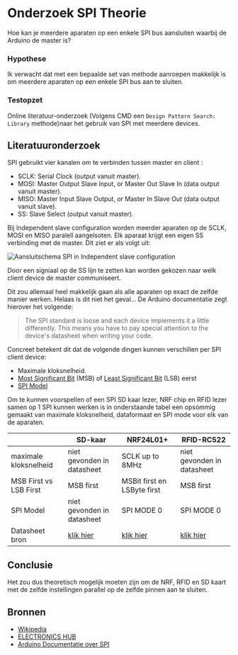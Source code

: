 # Onderzoek SPI Theorie
Hoe kan je meerdere aparaten op een enkele SPI bus aansluiten waarbij de Arduino de master is?

### Hypothese
Ik verwacht dat met een bepaalde set van methode aanroepen makkelijk is om meerdere aparaten op een enkele SPI bus aan te sluiten.

### Testopzet
Online literatuur-onderzoek (Volgens CMD een `Design Pattern Search: Library` methode)naar het gebruik van SPI met meerdere devices.

## Literatuuronderzoek
SPI gebruikt vier kanalen om te verbinden tussen master en client :
* SCLK: Serial Clock (output vanuit master).
* MOSI: Master Output Slave Input, or Master Out Slave In (data output vanuit master).
* MISO: Master Input Slave Output, or Master In Slave Out (data output vanuit slave).
* SS: Slave Select (output vanuit master).

Bij Independent slave configuration worden meerder aparaten op de SCLK, MOSI en MISO paralell aangelsoten. Elk aparaat krijgt een eigen SS verbinding met de master. Dit ziet er als volgt uit:

![Aansluitschema SPI in Independent slave configuration](https://upload.wikimedia.org/wikipedia/commons/f/fc/SPI_three_slaves.svg)

Door een signiaal op de SS lijn te zetten kan worden gekozen naar welk client device de master communiseert.

Dit zou allemaal heel makkelijk gaan als alle aparaten op exact de zelfde manier werken. Helaas is dit niet het geval... De Arduino documentatie zegt hierover het volgende:

> The SPI standard is loose and each device implements it a little differently. This means you have to pay special attention to the device's datasheet when writing your code.

Concreet betekent dit dat de volgende dingen kunnen verschillen per SPI client device:
* Maximale kloksnelheid.
* [Most Significant Bit](https://en.wikipedia.org/wiki/Most_significant_bit) (MSB) of [Least Significant Bit](https://en.wikipedia.org/wiki/Least_significant_bit) (LSB) eerst
* [SPI Model](https://en.wikipedia.org/wiki/Serial_Peripheral_Interface_Bus#Mode_numbers)

Om te kunnen voorspellen of een SPI SD kaar lezer, NRF chip en RFID lezer samen op 1 SPI kunnen werken is in onderstaande tabel een opsommig gemaakt van maximale kloksnelheid, dataformaat en SPI mode voor elk van de aparaten.

|                       | SD-kaar                                                                                     | NRF24L01+                                                                                                                     | RFID-RC522                                                      |
| --------------------- | ------------------------------------------------------------------------------------------- | ----------------------------------------------------------------------------------------------------------------------------- | --------------------------------------------------------------- |
| maximale kloksnelheid | niet gevonden in datasheet                                                                  | SCLK up to 8MHz                                                                                                               | niet gevonden in datasheet                                      |
| MSB First vs LSB First | MSB first                                                                                   | MSBit first en LSByte first                                                                                                   | MSB first                                                      |
| SPI Model             | niet gevonden in datasheet                                                                  | SPI MODE 0                                                                                                                    | SPI MODE 0                                                      |
| Datasheet bron             | [klik hier](http://alumni.cs.ucr.edu/~amitra/sdcard/Additional/sdcard_appnote_foust.pdf)    | [klik hier](https://www.sparkfun.com/datasheets/Components/SMD/nRF24L01Pluss_Preliminary_Product_Specification_v1_0.pdf)      | [klik hier](https://www.nxp.com/docs/en/data-sheet/MFRC522.pdf) |

## Conclusie
Het zou dus theoretisch mogelijk moeten zijn om de NRF, RFID en SD kaart met de zelfde instellingen parallel op de zelfde pinnen aan te sluiten.

## Bronnen
 * [Wikipedia](https://en.wikipedia.org/wiki/Serial_Peripheral_Interface_Bus)
 * [ELECTRONICS HUB](http://www.electronicshub.org/basics-serial-peripheral-interface-spi/)
 * [Arduino Documentatie over SPI](https://www.arduino.cc/en/Reference/SPI)
 
